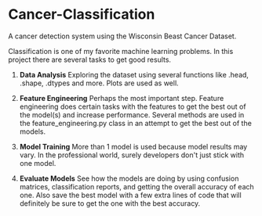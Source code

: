 # Cancer-Classification
A cancer detection system using the Wisconsin Beast Cancer Dataset.

Classification is one of my favorite machine learning problems. In
this project there are several tasks to get good results.

1) **Data Analysis**
Exploring the dataset using several functions like .head, .shape, .dtypes
and more. Plots are used as well.



2) **Feature Engineering**
Perhaps the most important step. Feature engineering does certain tasks with
the features to get the best out of the model(s) and increase performance.
Several methods are used in the feature_engineering.py class in an attempt
to get the best out of the models.



3) **Model Training**
More than 1 model is used because model results may vary. In the professional
world, surely developers don't just stick with one model. 



4) **Evaluate Models**
See how the models are doing by using confusion matrices, classification reports,
and getting the overall accuracy of each one. Also save the best model with a few
extra lines of code that will definitely be sure to get the one with the best
accuracy.
